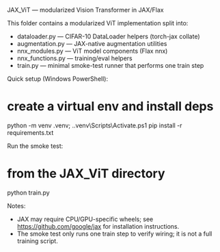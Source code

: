 JAX_ViT — modularized Vision Transformer in JAX/Flax

This folder contains a modularized ViT implementation split into:
- dataloader.py — CIFAR-10 DataLoader helpers (torch-jax collate)
- augmentation.py — JAX-native augmentation utilities
- nnx_modules.py — ViT model components (Flax nnx)
- nnx_functions.py — training/eval helpers
- train.py — minimal smoke-test runner that performs one train step

Quick setup (Windows PowerShell):
# create a virtual env and install deps
python -m venv .venv; .\.venv\Scripts\Activate.ps1
pip install -r requirements.txt

Run the smoke test:
# from the JAX_ViT directory
python train.py

Notes:
- JAX may require CPU/GPU-specific wheels; see https://github.com/google/jax for installation instructions.
- The smoke test only runs one train step to verify wiring; it is not a full training script.
